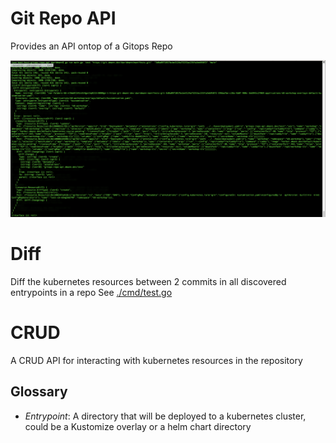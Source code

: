 # Git Repo API

Provides an API ontop of a Gitops Repo

![Example output](./doc/assets/example-output.png)

# Diff
Diff the kubernetes resources between 2 commits in all discovered entrypoints in a repo
See [./cmd/test.go](./cmd/test.go)

# CRUD
A CRUD API for interacting with kubernetes resources in the repository


## Glossary

* *Entrypoint*: A directory that will be deployed to a kubernetes cluster, could be a Kustomize overlay or a helm chart directory